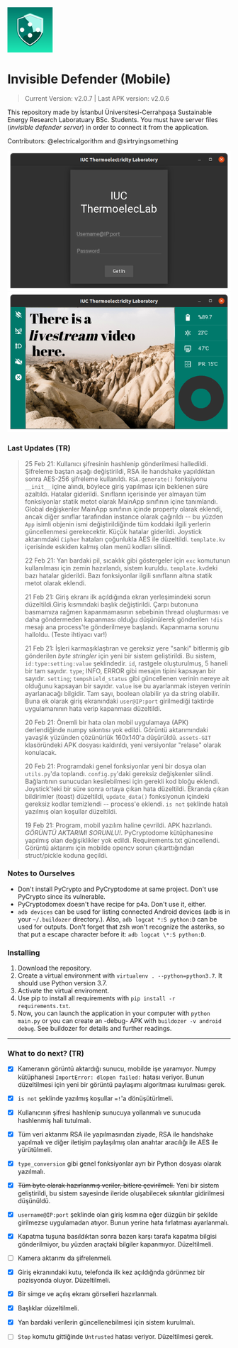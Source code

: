 <img src="https://github.com/electricalgorithm/invisible-defender/blob/main/assets/icon@3x.png?raw=true" alt="Logo" style="zoom: 10%" />

# Invisible Defender (Mobile)

> Current Version: v2.0.7 | Last APK version: v2.0.6

This repository made by İstanbul Üniversitesi-Cerrahpaşa Sustainable Energy Research Laboratuary BSc. Students. You must have server files (_invisible defender server_) in order to connect it from the application.

Contributors: @electricalgorithm and @sirtryingsomething

![Login Panel](https://github.com/electricalgorithm/invisible-defender/blob/main/assets-GIT/loginPanel.png?raw=true)
![Control Panel](https://github.com/electricalgorithm/invisible-defender/blob/main/assets-GIT/controlPanel.png?raw=true)

### Last Updates (TR)

> 25 Feb 21: Kullanıcı şifresinin hashlenip gönderilmesi halledildi. Şifreleme baştan aşağı değiştirildi, RSA ile handshake yapıldıktan sonra AES-256 şifreleme kullanıldı. `RSA.generate()` fonksiyonu `__init__` içine alındı, böylece giriş yapılması için beklenen süre azaltıldı. Hatalar giderildi. Sınıfların içerisinde yer almayan tüm fonksiyonlar statik metot olarak MainApp sınıfının içine tanımlandı. Global değişkenler MainApp sınıfının içinde property olarak eklendi, ancak diğer sınıflar tarafından instance olarak çağırıldı -- bu yüzden `App` isimli objenin ismi değiştirildiğinde tüm koddaki ilgili yerlerin güncellenmesi gerekecektir. Küçük hatalar giderildi. Joystick aktarımdaki `Cipher` hataları çoğunlukla AES ile düzeltildi. `template.kv` içerisinde eskiden kalmış olan menü kodları silindi.
>
> 22 Feb 21: Yan bardaki pil, sıcaklık gibi göstergeler için `exc` komutunun kullanılması için zemin hazırlandı, sistem kuruldu. `template.kv`deki bazı hatalar giderildi. Bazı fonksiyonlar ilgili sınıfların altına statik metot olarak eklendi.
>
> 21 Feb 21: Giriş ekranı ilk açıldığında ekran yerleşimindeki sorun düzeltildi.Giriş kısmındaki başlık değiştirildi. Çarpı butonuna basmamıza rağmen kapanmamasının sebebinin thread oluşturması ve daha göndermeden kapanması olduğu düşünülerek gönderilen `!dis` mesajı ana process'te gönderilmeye başlandı. Kapanmama sorunu halloldu. (Teste ihtiyacı var!) 
>
> 21 Feb 21: İşleri karmaşıklaştıran ve gereksiz yere "sanki" bitlermiş gib gönderilen _byte stringler_ için yeni bir sistem geliştirildi. Bu sistem, `id:type:setting:value` şeklindedir. `id`, rastgele oluşturulmuş, 5 haneli bir tam sayıdır. `type`; INFO, ERROR gibi mesajın tipini kapsayan bir sayıdır. `setting`; `tempshield_status` gibi güncellenen verinin nereye ait olduğunu kapsayan bir sayıdır. `value` ise bu ayarlanmak isteyen verinin ayarlanacağı bilgidir. Tam sayı, boolean olabilir ya da string olabilir. Buna ek olarak giriş ekranındaki `user@IP:port`  girilmediği taktirde uygulamanının hata verip kapanması düzeltildi.
>
> 20 Feb 21: Önemli bir hata olan mobil uygulamaya (APK) derlendiğinde numpy sıkıntısı yok edildi. Görüntü aktarımındaki yavaşlık yüzünden çözünürlük 160x140'a düşürüldü. `assets-GIT` klasöründeki APK dosyası kaldırıldı, yeni versiyonlar "relase" olarak konulacak.
>
> 20 Feb 21: Programdaki genel fonksiyonlar yeni bir dosya olan `utils.py`'da toplandı. `config.py`'daki gereksiz değişkenler silindi. Bağlantının sunucudan kesilebilmesi için gerekli kod bloğu eklendi. Joystick'teki bir süre sonra ortaya çıkan hata düzeltildi. Ekranda çıkan bildirimler (toast) düzeltildi, `update_data()` fonksiyonun içindeki gereksiz kodlar temizlendi -- process'e eklendi. `is not` şeklinde hatalı yazılmış olan koşullar düzeltildi.
>
> 19 Feb 21: Program, mobil yazılım haline çevrildi. APK hazırlandı. *GÖRÜNTÜ AKTARIMI SORUNLU!*. PyCryptodome kütüphanesine yapılmış olan değişiklikler yok edildi. Requirements.txt güncellendi. Görüntü aktarımı için mobilde opencv sorun çıkarttığından struct/pickle koduna geçildi.

### Notes to Ourselves
* Don't install PyCrypto and PyCryptodome at same project. Don't use PyCrypto since its vulnerable.
* PyCryptodomex doesn't have recipe for p4a. Don't use it, either.
* `adb devices` can be used for listing connected Android devices (adb is in your `~/.buildozer` directory.). Also, `adb logcat *:S python:D` can be used for outputs. Don't forget that zsh won't recognize the asteriks, so that put a escape character before it: `adb logcat \*:S python:D`.

### Installing
1. Download the repository.
2. Create a virtual environment with `virtualenv . --python=python3.7`. It should use Python version 3.7.
3. Activate the virtual enviroment.
4. Use pip to install all requirements with `pip install -r requirements.txt`.
5. Now, you can launch the application in your computer with `python main.py` or you can create an -debug- APK with `buildozer -v android debug`. See buildozer for details and further readings.

---

### What to do next? (TR)

- [x]  Kameranın görüntü aktardığı sunucu, mobilde işe yaramıyor. Numpy kütüphanesi `ImportError: dlopen failed:` hatası veriyor. Bunun düzeltilmesi için yeni bir görüntü paylaşımı algoritması kurulması gerek. 
- [x] `is not` şeklinde yazılmış koşullar `=!`'a dönüşütürlmeli.
- [x] Kullanıcının şifresi hashlenip sunucuya yollanmalı ve sunucuda hashlenmiş hali tutulmalı.
- [x] Tüm veri aktarımı RSA ile yapılmasından ziyade, RSA ile handshake yapılmalı ve diğer iletişim paylaşılmış olan anahtar aracılığı ile AES ile yürütülmeli.
- [x] `type_conversion` gibi genel fonksiyonlar ayrı bir Python dosyası olarak yazılmalı.
- [x] ~~Tüm byte olarak hazırlanmış veriler, bitlere çevirilmeli.~~ Yeni bir sistem geliştirildi, bu sistem sayesinde ileride oluşabilecek sıkıntılar gidirilmesi düşünüldü.
- [x] `username@IP:port` şeklinde olan giriş kısmına eğer düzgün bir şekilde girilmezse uygulamadan atıyor. Bunun yerine hata fırlatması ayarlanmalı.
- [x] Kapatma tuşuna basıldıktan sonra bazen karşı tarafa kapatma bilgisi gönderilmiyor, bu yüzden araçtaki bilgiler kapanmıyor. Düzeltilmeli.
- [ ] Kamera aktarımı da şifrelenmeli.
- [x] Giriş ekranındaki kutu, telefonda ilk kez açıldığnda görünmez bir pozisyonda oluyor. Düzeltilmeli.
- [x] Bir simge ve açılış ekranı görselleri hazırlanmalı.
- [x] Başlıklar düzeltilmeli.
- [x] Yan bardaki verilerin güncellenebilmesi için sistem kurulmalı.
- [ ] `Stop` komutu gittiğinde `Untrusted` hatası veriyor. Düzeltilmesi gerek.

